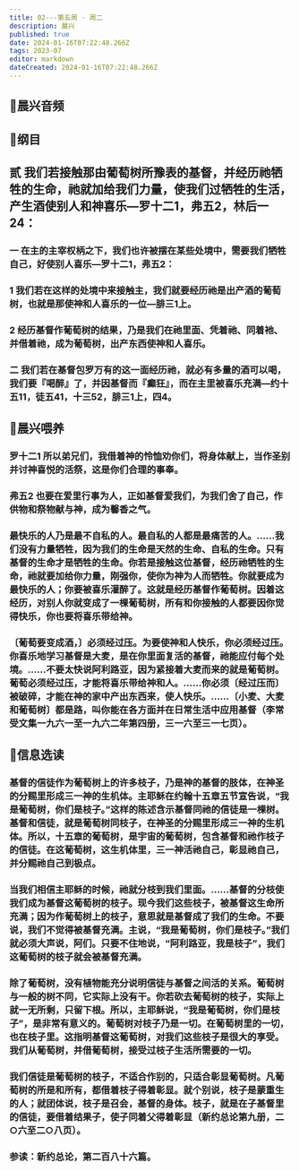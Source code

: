 ```yaml
---
title: 02---第五周 · 周二
description: 晨兴
published: true
date: 2024-01-16T07:22:48.266Z
tags: 2023-07
editor: markdown
dateCreated: 2024-01-16T07:22:48.266Z
---
```


## 🎵晨兴音频

## 📖纲目

## **贰 我们若接触那由葡萄树所豫表的基督，并经历祂牺牲的生命，祂就加给我们力量，使我们过牺牲的生活，产生酒使别人和神喜乐—罗十二1，弗五2，林后一24：**

### **一 在主的主宰权柄之下，我们也许被摆在某些处境中，需要我们牺牲自己，好使别人喜乐—罗十二1，弗五2：**

### **1 我们若在这样的处境中来接触主，我们就要经历祂是出产酒的葡萄树，也就是那使神和人喜乐的一位—腓三1上。**

### **2 经历基督作葡萄树的结果，乃是我们在祂里面、凭着祂、同着衪、并借着祂，成为葡萄树，出产东西使神和人喜乐。**

### **二 我们若在基督包罗万有的这一面经历祂，就必有多量的酒可以喝，我们要『喝醉』了，并因基督而『癫狂』，而在主里被喜乐充满—约十五11，徒五41，十三52，腓三1上，四4。**

## 📖晨兴喂养

### 罗十二1    所以弟兄们，我借着神的怜恤劝你们，将身体献上，当作圣别并讨神喜悦的活祭，这是你们合理的事奉。

### 弗五2    也要在爱里行事为人，正如基督爱我们，为我们舍了自己，作供物和祭物献与神，成为馨香之气。

### 最快乐的人乃是最不自私的人。最自私的人都是最痛苦的人。……我们没有力量牺牲，因为我们的生命是天然的生命、自私的生命。只有基督的生命才是牺牲的生命。你若是接触这位基督，经历祂牺牲的生命，祂就要加给你力量，刚强你，使你为神为人而牺牲。你就要成为最快乐的人；你要被喜乐灌醉了。这就是经历基督作葡萄树。因着这经历，对别人你就变成了一棵葡萄树，所有和你接触的人都要因你觉得快乐，你也要将喜乐带给神。

### 〔葡萄要变成酒，〕必须经过压。为要使神和人快乐，你必须经过压。你喜乐地学习基督是大麦，是在你里面复活的基督，祂能应付每个处境。……不要太快说阿利路亚，因为紧接着大麦而来的就是葡萄树。葡萄必须经过压，才能将喜乐带给神和人。……你必须〔经过压而〕被破碎，才能在神的家中产出东西来，使人快乐。……〔小麦、大麦和葡萄树〕都是路，叫你能在各方面并在日常生活中应用基督（李常受文集一九六一至一九六二年第四册，三一六至三一七页）。

## 📖信息选读

### 基督的信徒作为葡萄树上的许多枝子，乃是神的基督的肢体，在神圣的分赐里形成三一神的生机体。主耶稣在约翰十五章五节宣告说，“我是葡萄树，你们是枝子。”这样的陈述含示基督同祂的信徒是一棵树。基督和信徒，就是葡萄树同枝子，在神圣的分赐里形成三一神的生机体。所以，十五章的葡萄树，是宇宙的葡萄树，包含基督和祂作枝子的信徒。在这葡萄树，这生机体里，三一神活祂自己，彰显祂自己，并分赐祂自己到极点。

### 当我们相信主耶稣的时候，祂就分枝到我们里面。……基督的分枝使我们成为基督这葡萄树的枝子。现今我们这些枝子，被基督这生命所充满；因为作葡萄树上的枝子，意思就是基督成了我们的生命。不要说，我们不觉得被基督充满。主说，“我是葡萄树，你们是枝子。”我们就必须大声说，阿们。只要不住地说，“阿利路亚，我是枝子”，我们这葡萄树的枝子就会被基督充满。

### 除了葡萄树，没有植物能充分说明信徒与基督之间活的关系。葡萄树与一般的树不同，它实际上没有干。你若砍去葡萄树的枝子，实际上就一无所剩，只留下根。所以，主耶稣说，“我是葡萄树，你们是枝子”，是非常有意义的。葡萄树对枝子乃是一切。在葡萄树里的一切，也在枝子里。这指明基督这葡萄树，对我们这些枝子是很大的享受。我们从葡萄树，并借葡萄树，接受过枝子生活所需要的一切。

### 我们信徒是葡萄树的枝子，不适合作别的，只适合彰显葡萄树。凡葡萄树的所是和所有，都借着枝子得着彰显。就个别说，枝子是蒙重生的人；就团体说，枝子是召会，基督的身体。枝子，就是在子基督里的信徒，要借着结果子，使子同着父得着彰显（新约总论第九册，二○六至二○八页）。

### 参读：新约总论，第二百八十六篇。
<!-- Google tag (gtag.js) -->
<script async src="https://www.googletagmanager.com/gtag/js?id=G-1P8709Z16T"></script>
<script>
  window.dataLayer = window.dataLayer || [];
  function gtag(){dataLayer.push(arguments);}
  gtag('js', new Date());

  gtag('config', 'G-1P8709Z16T');
</script>